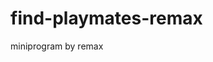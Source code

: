 <!--
 * @Date: 2020-01-04 22:47:55
 * @LastEditors  : guangling
 * @LastEditTime : 2020-01-04 22:48:59
 -->
# find-playmates-remax
miniprogram by remax
